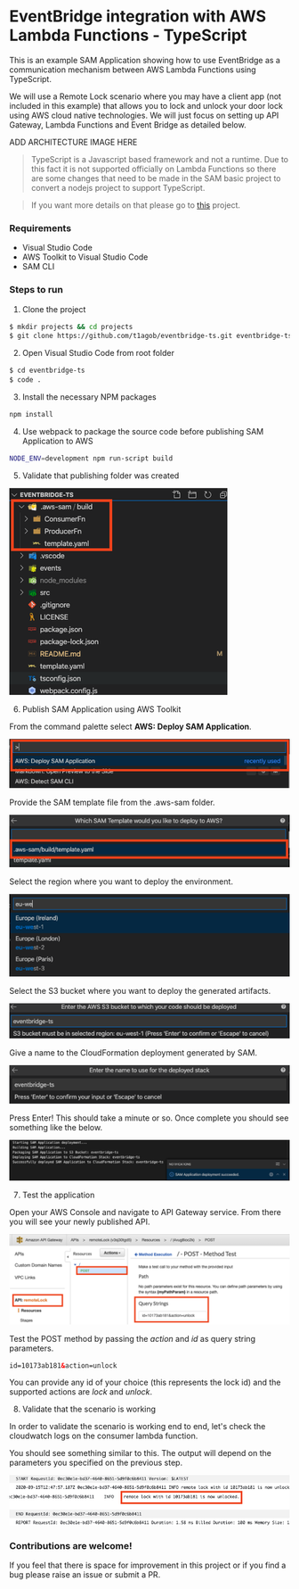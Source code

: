 # EventBridge integration with AWS Lambda Functions - TypeScript

This is an example SAM Application showing how to use EventBridge as a communication mechanism between AWS Lambda Functions using TypeScript.

We will use a Remote Lock scenario where you may have a client app (not included in this example) that allows you to lock and unlock your door lock using AWS cloud native technologies. We will just focus on setting up API Gateway, Lambda Functions and Event Bridge as detailed below.

ADD ARCHITECTURE IMAGE HERE

> TypeScript is a Javascript based framework and not a runtime. Due to this fact it is not supported officially on Lambda Functions so there are some changes that need to be made in the SAM basic project to convert a nodejs project to support TypeScript.

> If you want more details on that please go to [this](https://github.com/vincedgy/aws-sam-webpack-typescript) project.

### Requirements

* Visual Studio Code
* AWS Toolkit to Visual Studio Code
* SAM CLI

### Steps to run 

1. Clone the project

```bash
$ mkdir projects && cd projects
$ git clone https://github.com/t1agob/eventbridge-ts.git eventbridge-ts
```

2. Open Visual Studio Code from root folder

```bash
$ cd eventbridge-ts
$ code .
```

3. Install the necessary NPM packages

```bash
npm install
```

4. Use webpack to package the source code before publishing SAM Application to AWS

```bash
NODE_ENV=development npm run-script build
```

5. Validate that publishing folder was created

![aws-sam-folder](images/aws-sam.png)

6. Publish SAM Application using AWS Toolkit

From the command palette select **AWS: Deploy SAM Application**.

![aws-toolkit-extension](images/awstoolkit-extension.png)

Provide the SAM template file from the .aws-sam folder. 

![aws-sam-template](images/aws-sam-template.png)

Select the region where you want to deploy the environment.

![aws-sam-region](images/aws-sam-region.png)

Select the S3 bucket where you want to deploy the generated artifacts.

![aws-sam-s3](images/aws-sam-s3.png)

Give a name to the CloudFormation deployment generated by SAM.

![aws-sam-deployment](images/aws-sam-deployment.png)

Press Enter! This should take a minute or so. Once complete you should see something like the below.

![aws-sam-successful](images/aws-sam-successful.png)

7. Test the application

Open your AWS Console and navigate to API Gateway service. From there you will see your newly published API.

![aws-api-gateway](images/aws-apigateway.png)

Test the POST method by passing the _action_ and _id_ as query string parameters. 

```html
id=10173ab181&action=unlock
```

You can provide any id of your choice (this represents the lock id) and the supported actions are _lock_ and _unlock_.

8. Validate that the scenario is working

In order to validate the scenario is working end to end, let's check the cloudwatch logs on the consumer lambda function.

You should see something similar to this. The output will depend on the parameters you specified on the previous step.

![aws-api-gateway](images/cloudwatch_log.png)

### Contributions are welcome!

If you feel that there is space for improvement in this project or if you find a bug please raise an issue or submit a PR.

